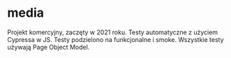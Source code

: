 # media
Projekt komercyjny, zaczęty w 2021 roku. Testy automatyczne z użyciem Cypressa w JS. 
Testy podzielono na funkcjonalne i smoke. 
Wszystkie testy używają Page Object Model.
